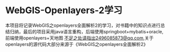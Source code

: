 # WebGIS-Openlayers-2学习
本项目将记录WebGIS之openlayers全面解析2的学习，对书籍中的知识点进行总结归纳，最后的项目采用java语言重构，后端使用springboot+mybatis+oracle,前端使用openlayers+天地图
不足之处请指出2496085873@qq.com,关于openlayers的源代码大部分来源于《WebGIS之openlayers全面解析2》
